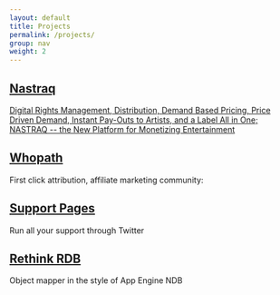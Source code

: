 ```yaml
---
layout: default
title: Projects
permalink: /projects/
group: nav
weight: 2
---
```


## <a href="http://www.nastraq.com">Nastraq</a>
<a href="http://www.cnbc.com/id/101847559">Digital Rights Management, Distribution, Demand Based Pricing, Price Driven Demand, Instant Pay-Outs to Artists, and a Label All in One; NASTRAQ -- the New Platform for Monetizing Entertainment</a>

## <a href="https://www.whopath.com">Whopath</a>
First click attribution, affiliate marketing community:

## <a href="http://supportpages.info">Support Pages</a>
Run all your support through Twitter

## <a href="https://www.github.com/caoimhghin/rethink">Rethink RDB</a>
Object mapper in the style of App Engine NDB
